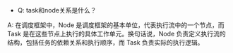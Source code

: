 - Q: task和node关系是什么？

A: 在调度框架中，Node 是调度框架的基本单位，代表执行流中的一个节点，而 Task 是在这些节点上执行的具体工作单元。换句话说，Node 负责定义执行流的结构，包括任务的依赖关系和执行顺序，而 Task 负责实际的执行逻辑。